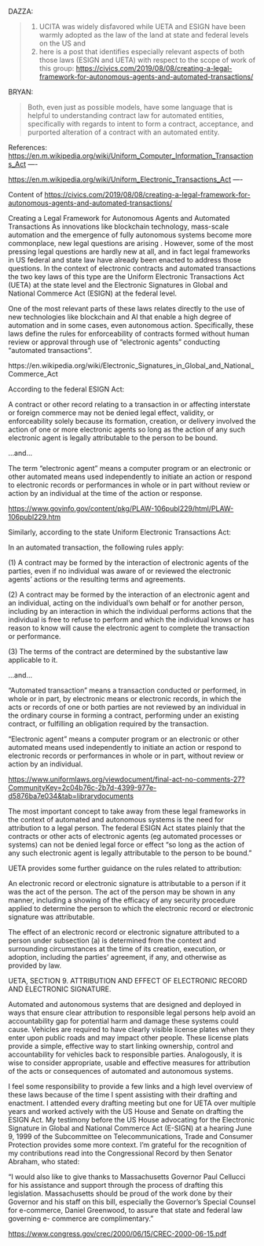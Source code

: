 

 
DAZZA:  
>1) UCITA was widely disfavored while UETA and ESIGN have been warmly adopted as the law of the land 
at state and federal levels on the US and 
>2) here is a post that identifies especially relevant aspects of both those laws 
>(ESIGN and UETA) with respect to the scope of work of this group: 
>https://civics.com/2019/08/08/creating-a-legal-framework-for-autonomous-agents-and-automated-transactions/ 

BRYAN:
>Both, even just as possible models, have some language that is helpful to understanding 
>contract law for automated entities, specifically with regards to intent to form a contract, 
>acceptance, and purported alteration of a contract with an automated entity. 

References:
https://en.m.wikipedia.org/wiki/Uniform_Computer_Information_Transactions_Act —- 

https://en.m.wikipedia.org/wiki/Uniform_Electronic_Transactions_Act —- 

Content of https://civics.com/2019/08/08/creating-a-legal-framework-for-autonomous-agents-and-automated-transactions/ 

Creating a Legal Framework for Autonomous Agents and Automated Transactions
As innovations like blockchain technology, mass-scale automation and the emergence of fully autonomous systems become more commonplace, new legal questions are arising . However, some of the most pressing legal questions are hardly new at all, and in fact legal frameworks in US federal and state law have already been enacted to address those questions. In the context of electronic contracts and automated transactions the two key laws of this type are the Uniform Electronic Transactions Act (UETA) at the state level and the Electronic Signatures in Global and National Commerce Act (ESIGN) at the federal level.

One of the most relevant parts of these laws relates directly to the use of new technologies like blockchain and AI that enable a high degree of automation and in some cases, even autonomous action. Specifically, these laws define the rules for enforceability of contracts formed without human review or approval through use of “electronic agents” conducting “automated transactions”.

<insert pic ESIGN>
https://en.wikipedia.org/wiki/Electronic_Signatures_in_Global_and_National_Commerce_Act

According to the federal ESIGN Act:

A contract or other record relating to a transaction in or affecting interstate or foreign commerce may not be denied legal effect, validity, or enforceability solely because its formation, creation, or delivery involved the action of one or more electronic agents so long as the action of any such electronic agent is legally attributable to the person to be bound.

…and…

The term “electronic agent” means a computer program or an electronic or other automated means used independently to initiate an action or respond to electronic records or performances in whole or in part without review or action by an individual at the time of the action or response.

https://www.govinfo.gov/content/pkg/PLAW-106publ229/html/PLAW-106publ229.htm

Similarly, according to the state Uniform Electronic Transactions Act:

 In an automated transaction, the following rules apply:

(1) A contract may be formed by the interaction of electronic agents of the parties, even if no individual was aware of or reviewed the electronic agents’ actions or the resulting terms and agreements.

(2) A contract may be formed by the interaction of an electronic agent and an individual, acting on the individual’s own behalf or for another person, including by an interaction in which the individual performs actions that the individual is free to refuse to perform and which the individual knows or has reason to know will cause the electronic agent to complete the transaction or performance.

(3) The terms of the contract are determined by the substantive law applicable to it.

…and…

“Automated transaction” means a transaction conducted or performed, in whole or in part, by electronic means or electronic records, in which the acts or records of one or both parties are not reviewed by an individual in the ordinary course in forming a contract, performing under an existing contract, or fulfilling an obligation required by the transaction.

“Electronic agent” means a computer program or an electronic or other automated means used independently to initiate an action or respond to electronic records or performances in whole or in part, without review or action by an individual.

https://www.uniformlaws.org/viewdocument/final-act-no-comments-27?CommunityKey=2c04b76c-2b7d-4399-977e-d5876ba7e034&tab=librarydocuments

The most important concept to take away from these legal frameworks in the context of automated and autonomous systems is the need for attribution to a legal person. The federal ESIGN Act states plainly that the contracts or other acts of electronic agents (eg automated processes or systems) can not be denied legal force or effect “so long as the action of any such electronic agent is legally attributable to the person to be bound.”

UETA provides some further guidance on the rules related to attribution:

An electronic record or electronic signature is attributable to a person if it was the act of the person. The act of the person may be shown in any manner, including a showing of the efficacy of any security procedure applied to determine the person to which the electronic record or electronic signature was attributable.

The effect of an electronic record or electronic signature attributed to a person under subsection (a) is determined from the context and surrounding circumstances at the time of its creation, execution, or adoption, including the parties’ agreement, if any, and otherwise as provided by law.

UETA, SECTION 9. ATTRIBUTION AND EFFECT OF ELECTRONIC RECORD AND ELECTRONIC SIGNATURE.

Automated and autonomous systems that are designed and deployed in ways that ensure clear attribution to responsible legal persons help avoid an accountability gap for potential harm and damage these systems could cause. Vehicles are required to have clearly visible license plates when they enter upon public roads and may impact other people. These license plats provide a simple, effective way to start linking ownership, control and accountability for vehicles back to responsible parties. Analogously, it is wise to consider appropriate, usable and effective measures for attribution of the acts or consequences of automated and autonomous systems.

I feel some responsibility to provide a few links and a high level overview of these laws because of the time I spent assisting with their drafting and enactment. I attended every drafting meeting but one for UETA over multiple years and worked actively with the US House and Senate on drafting the ESIGN Act. My testimony before the US House advocating for the Electronic Signature in Global and National Commerce Act (E-SIGN) at a hearing June 9, 1999 of the Subcommittee on Telecommunications, Trade and Consumer Protection provides some more context. I’m grateful for the recognition of my contributions read into the Congressional Record by then Senator Abraham, who stated:

“I would also like to give thanks to Massachusetts Governor Paul Cellucci for his assistance and support through the process of drafting this legislation. Massachusetts should be proud of the work done by their Governor and his staff on this bill, especially the Governor’s Special Counsel for e-commerce, Daniel Greenwood, to assure that state and federal law governing e- commerce are complimentary.”

https://www.congress.gov/crec/2000/06/15/CREC-2000-06-15.pdf



